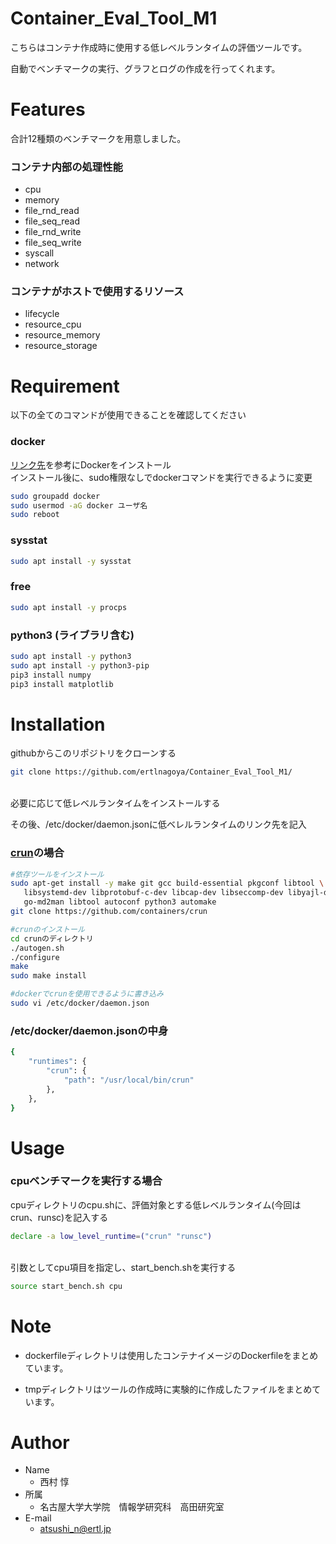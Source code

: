 # Container_Eval_Tool_M1
 
こちらはコンテナ作成時に使用する低レベルランタイムの評価ツールです。
 
自動でベンチマークの実行、グラフとログの作成を行ってくれます。
 
# Features
 
合計12種類のベンチマークを用意しました。

### コンテナ内部の処理性能
* cpu
* memory
* file_rnd_read
* file_seq_read
* file_rnd_write
* file_seq_write
* syscall
* network
### コンテナがホストで使用するリソース
* lifecycle
* resource_cpu
* resource_memory
* resource_storage

 
# Requirement
 
以下の全てのコマンドが使用できることを確認してください

### docker  
[リンク先](https://matsuand.github.io/docs.docker.jp.onthefly/engine/install/ubuntu/)を参考にDockerをインストール  
インストール後に、sudo権限なしでdockerコマンドを実行できるように変更  
```bash
sudo groupadd docker
sudo usermod -aG docker ユーザ名
sudo reboot
```

### sysstat  
```bash
sudo apt install -y sysstat
```

### free  
```bash
sudo apt install -y procps
```

### python3 (ライブラリ含む)  
```bash
sudo apt install -y python3
sudo apt install -y python3-pip
pip3 install numpy
pip3 install matplotlib
```
 
# Installation

githubからこのリポジトリをクローンする  
```bash
git clone https://github.com/ertlnagoya/Container_Eval_Tool_M1/
```
<br>
必要に応じて低レベルランタイムをインストールする  

その後、/etc/docker/daemon.jsonに低ベレルランタイムのリンク先を記入  

### [crun](https://github.com/containers/crun)の場合
```bash
#依存ツールをインストール
sudo apt-get install -y make git gcc build-essential pkgconf libtool \
   libsystemd-dev libprotobuf-c-dev libcap-dev libseccomp-dev libyajl-dev \
   go-md2man libtool autoconf python3 automake
git clone https://github.com/containers/crun

#crunのインストール
cd crunのディレクトリ
./autogen.sh
./configure
make
sudo make install

#dockerでcrunを使用できるように書き込み
sudo vi /etc/docker/daemon.json
```
  
### /etc/docker/daemon.jsonの中身
```bash
{
    "runtimes": {
        "crun": {
            "path": "/usr/local/bin/crun"
        },
    },
}
```
 
# Usage

### cpuベンチマークを実行する場合  
cpuディレクトリのcpu.shに、評価対象とする低レベルランタイム(今回はcrun、runsc)を記入する
```bash
declare -a low_level_runtime=("crun" "runsc")
```
<br>
引数としてcpu項目を指定し、start_bench.shを実行する

```bash
source start_bench.sh cpu
```
 
# Note
 
* dockerfileディレクトリは使用したコンテナイメージのDockerfileをまとめています。

* tmpディレクトリはツールの作成時に実験的に作成したファイルをまとめています。
 
# Author
 
* Name
	* 西村 惇
* 所属
	* 名古屋大学大学院　情報学研究科　高田研究室　
* E-mail
	* atsushi_n@ertl.jp


